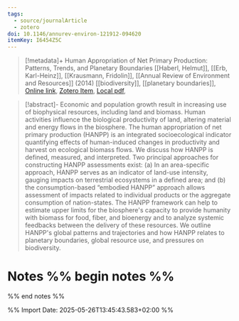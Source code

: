 ```yaml
---
tags:
  - source/journalArticle
  - zotero
doi: 10.1146/annurev-environ-121912-094620
itemKey: I6454Z5C
---
```

>[!metadata]+
> Human Appropriation of Net Primary Production: Patterns, Trends, and Planetary Boundaries
> [[Haberl, Helmut]], [[Erb, Karl-Heinz]], [[Krausmann, Fridolin]], 
> [[Annual Review of Environment and Resources]] (2014)
> [[biodiversity]], [[planetary boundaries]], 
> [Online link](https://www.annualreviews.org/content/journals/10.1146/annurev-environ-121912-094620), [Zotero Item](zotero://select/library/items/I6454Z5C), [Local pdf](file://C:/Users/aburg/Documents/references/zotero/storage/B74QWQBE/Haberl2014_HumanAppropriation.pdf), 

>[!abstract]-
>Economic and population growth result in increasing use of biophysical resources, including land and biomass. Human activities influence the biological productivity of land, altering material and energy flows in the biosphere. The human appropriation of net primary production (HANPP) is an integrated socioecological indicator quantifying effects of human-induced changes in productivity and harvest on ecological biomass flows. We discuss how HANPP is defined, measured, and interpreted. Two principal approaches for constructing HANPP assessments exist: (a) In an area-specific approach, HANPP serves as an indicator of land-use intensity, gauging impacts on terrestrial ecosystems in a defined area; and (b) the consumption-based “embodied HANPP” approach allows assessment of impacts related to individual products or the aggregate consumption of nation-states. The HANPP framework can help to estimate upper limits for the biosphere&apos;s capacity to provide humanity with biomass for food, fiber, and bioenergy and to analyze systemic feedbacks between the delivery of these resources. We outline HANPP&apos;s global patterns and trajectories and how HANPP relates to planetary boundaries, global resource use, and pressures on biodiversity.

# Notes %% begin notes %%

%% end notes %%




%% Import Date: 2025-05-26T13:45:43.583+02:00 %%
